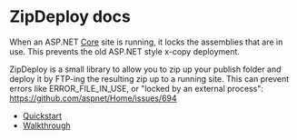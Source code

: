 
<h1>ZipDeploy docs</h1>

<p>
    When an ASP.NET <u>Core</u> site is running, it locks the assemblies that are in use.  This prevents the old ASP.NET style x-copy deployment.
</p>
<p>
    ZipDeploy is a small library to allow you to zip up your publish folder and deploy it by FTP-ing the resulting zip up to a running site.  This can prevent errors like ERROR_FILE_IN_USE, or "locked by an external process":  <a href="https://github.com/aspnet/Home/issues/694">https://github.com/aspnet/Home/issues/694</a>
</p>

<ul>
    <li><a href="quickstart.html">Quickstart</a></li>
    <li><a href="walkthrough.html">Walkthrough</a></li>
</ul>
